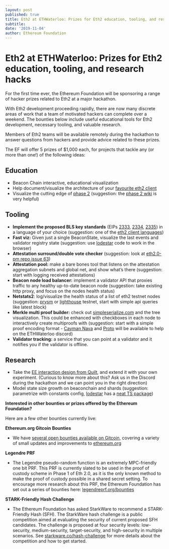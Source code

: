 ```yaml
---
layout: post
published: true
title: Eth2 at ETHWaterloo: Prizes for Eth2 education, tooling, and research
subtitle: 
date: '2019-11-04'
author: Ethereum Foundation
---
```


# Eth2 at ETHWaterloo: Prizes for Eth2 education, tooling, and research hacks

For the first time ever, the Ethereum Foundation will be sponsoring a range of hacker prizes related to Eth2 at a major hackathon.

With Eth2 development proceeding rapidly, there are now many discrete areas of work that a team of motivated hackers can complete over a weekend. The bounties below include useful educational tools for Eth2 development, necessary tooling, and valuable research.

Members of Eth2 teams will be available remotely during the hackathon to answer questions from hackers and provide advice related to these prizes. 

The EF will offer 5 prizes of $1,000 each, for projects that tackle any (or more than one!) of  the following ideas:


## Education
- Beacon Chain interactive, educational visualization
- Help document/visualize the architecture of your [favourite eth2 client](https://eth.wiki/en/eth2/clients)
- Visualize the cutting edge of [phase 2](https://docs.ethhub.io/ethereum-roadmap/ethereum-2.0/eth-2.0-phases/) (suggestion: the [phase 2 wiki](https://hackmd.io/UzysWse1Th240HELswKqVA?view) is very helpful)


## **Tooling**
- **Implement the proposed BLS key standards** (EIPs [2333](https://github.com/ethereum/EIPs/pull/2333), [2334](https://github.com/ethereum/EIPs/pull/2334), [2335](https://github.com/ethereum/EIPs/pull/2335)) in a language of your choice (suggestion: one of the [eth2 client languages](https://eth.wiki/en/eth2/clients))
- **Fast viz:** Given just a single BeaconState, visualize the last events and validator registry state (suggestion: use [lodestar](https://github.com/ChainSafe/lodestar) code to work in the browser)
- **Attestation surround/double vote checker** (suggestion: look at [eth2.0-pm repo issue 63](https://github.com/ethereum/eth2.0-pm/issues/63))
- **Attestation pool:** make a bare bones tool that listens on the attestation aggregation subnets and global net, and show what’s there (suggestion: start with logging received attestations)
- **Beacon node load balancer:** implement a validator API that proxies traffic to any healthy up-to-date beacon node (suggestion: take existing http proxy, and focus on the nodes health status)
- **Netstats2**: log/visualize the health status of a list of eth2 testnet nodes (suggestion: [prysm](https://github.com/prysmaticlabs/prysm) or [lighthouse](https://github.com/sigp/lighthouse) testnet, start with simple api queries like latest block)
- **Merkle multi proof builder:** check out [simpleserialize.com](http://simpleserialize.com/) and the tree visualization. This could be enhanced with checkboxes in each node to interactively create multiproofs with (suggestion: start with a simple proof encoding format - [Cayman Nava](https://twitter.com/caymannan) and [Proto](https://twitter.com/protolambda?lang=en) will be available to help on the ETHWaterloo discord)
- **Validator tracking:** a service that you can point at a validator and it notifies you if the validator is offline.


## **Research**
- Take the [EE interaction design from Quilt](https://github.com/lightclient/sheth), and extend it with your own experiment. (Curious to know more about this? Ask us in the Discord during the hackathon and we can point you in the right direction)
- Model state size growth on beaconchain and shards (suggestion: parametrize with constants config, [lodestar](https://github.com/ChainSafe/lodestar) has a [neat TS package](https://github.com/ChainSafe/lodestar/tree/master/packages/eth2.0-config))


**Interested in other bounties or prizes offered by the Ethereum Foundation?** 

Here are a few other bounties currently live:

**Ethereum.org Gitcoin Bounties**

- We have [several open bounties available on Gitcoin](https://gitcoin.co/hackathon/web3-world), covering a variety of small updates and improvements to [ethereum.org](http://ethereum.org)


**Legendre PRF**

- The Legendre pseudo-random function is an extremely MPC-friendly one bit PRF. This PRF is currently slated to be used in the proof of custody scheme in Phase 1 of Eth 2.0, as it is the only known method to make the proof of custody possible in a shared secret setting. To encourage more research about this PRF, the Ethereum Foundation has set out a series of bounties here: [legendreprf.org/bounties](https://legendreprf.org/bounties)

**STARK-Friendly Hash Challenge**

- The Ethereum Foundation has asked StarkWare to recommend a STARK-Friendly Hash (SFH). The StarkWare hash challenge is a public competition aimed at evaluating the security of current proposed SFH candidates. The challenge is proposed at four security levels: low-security, medium-security, target-security, and high-security in multiple scenarios. See [starkware.co/hash-challenge](https://starkware.co/hash-challenge/) for more details about the competition and how to get started.

